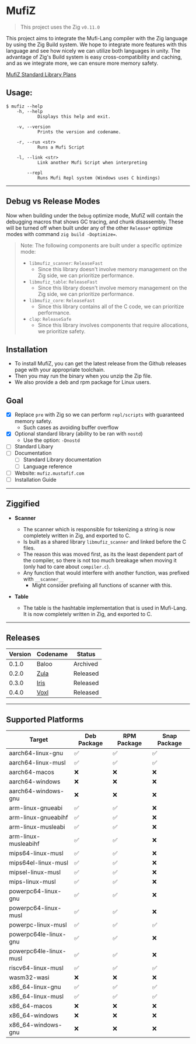 # MufiZ

> This project uses the Zig `v0.11.0`

This project aims to integrate the Mufi-Lang compiler with the Zig language by using the 
Zig Build system. We hope to integrate more features with this language and see how nicely 
we can utilize both languages in unity. The advantage of Zig's Build system is easy cross-compatibility and caching, and as we integrate more,
we can ensure more memory safety.

[MufiZ Standard Library Plans](stdlib.md)

## Usage:

```shell
$ mufiz --help 
    -h, --help
            Displays this help and exit.

    -v, --version
            Prints the version and codename.

    -r, --run <str>
            Runs a Mufi Script

    -l, --link <str>
            Link another Mufi Script when interpreting

        --repl
            Runs Mufi Repl system (Windows uses C bindings)
```

---

## Debug vs Release Modes

Now when building under the `Debug` optimize mode, MufiZ will contain the debugging macros
that shows GC tracing, and chunk disassembly. These will be turned off when built under any of
the other `Release*` optimize modes with command `zig build -Doptimize=`.

> Note: The following components are built under a specific optimize mode:
>
> - `libmufiz_scanner`: `ReleaseFast`
>   - Since this library doesn't involve memory management on the Zig side, we can prioritize performance.
> - `libmufiz_table`: `ReleaseFast`
>   - Since this library doesn't involve memory management on the Zig side, we can prioritize performance.
> - `libmufiz_core`: `ReleaseFast`
>   - Since this library contains all of the C code, we can prioritize performance.
> - `clap`: `ReleaseSafe`
>   - Since this library involves components that require allocations, we prioritize safety.

## Installation

- To install MufiZ, you can get the latest release from the Github releases page with your appropriate toolchain.
- Then you may run the binary when you unzip the Zip file.
- We also provide a deb and rpm package for Linux users.

## Goal

- [X] Replace `pre` with Zig so we can perform `repl/scripts` with guaranteed memory safety.
  - Such cases as avoiding buffer overflow
- [X] Optional standard library (ability to be ran with `nostd`)
  - Use the option: `-Dnostd`
- [ ] Standard Libary
- [ ] Documentation
  - [ ] Standard Library documentation
  - [ ] Language reference
- [ ] Website: `mufiz.mustafif.com`
- [ ] Installation Guide

---

## Ziggified

- **Scanner**
  - The scanner which is responsible for tokenizing a string is now completely written in Zig, and exported to C.
  - Is built as a shared library `libmufiz_scanner` and linked before the C files.
  - The reason this was moved first, as its the least dependent part of the compiler, so there is not
  too much breakage when moving it (only had to care about `compiler.c`).
  - Any function that would interfere with another function, was prefixed with `__scanner__`
    - Might consider prefixing all functions of scanner with this.

- **Table**  
  - The table is the hashtable implementation that is used in Mufi-Lang. It is now completely written in Zig, and exported to C.

---

## Releases

| Version | Codename                                                      | Status   |
| ------- | ------------------------------------------------------------- | -------- |
| 0.1.0   | Baloo                                                         | Archived |
| 0.2.0   | [Zula](https://github.com/Mustafif/MufiZ/releases/tag/v0.2.0) | Released |
| 0.3.0   | [Iris](https://github.com/Mustafif/MufiZ/releases/tag/v0.3.0) | Released |
| 0.4.0   | [Voxl](https://github.com/Mustafif/MufiZ/releases/tag/v0.4.0) | Released |

---

## Supported Platforms

| Target                 | Deb Package        | RPM Package        | Snap Package       |
| ---------------------- | ------------------ | ------------------ | ------------------ |
| aarch64-linux-gnu      | :white_check_mark: | :white_check_mark: | :white_check_mark: |
| aarch64-linux-musl     | :white_check_mark: | :white_check_mark: | :white_check_mark: |
| aarch64-macos          | :x:                | :x:                | :x:                |
| aarch64-windows        | :x:                | :x:                | :x:                |
| aarch64-windows-gnu    | :x:                | :x:                | :x:                |
| arm-linux-gnueabi      | :white_check_mark: | :white_check_mark: | :x:                |
| arm-linux-gnueabihf    | :white_check_mark: | :white_check_mark: | :x:                |
| arm-linux-musleabi     | :white_check_mark: | :white_check_mark: | :x:                |
| arm-linux-musleabihf   | :white_check_mark: | :white_check_mark: | :x:                |
| mips64-linux-musl      | :white_check_mark: | :white_check_mark: | :x:                |
| mips64el-linux-musl    | :white_check_mark: | :white_check_mark: | :x:                |
| mipsel-linux-musl      | :white_check_mark: | :white_check_mark: | :x:                |
| mips-linux-musl        | :white_check_mark: | :white_check_mark: | :x:                |
| powerpc64-linux-gnu    | :white_check_mark: | :white_check_mark: | :x:                |
| powerpc64-linux-musl   | :white_check_mark: | :white_check_mark: | :x:                |
| powerpc-linux-musl     | :white_check_mark: | :white_check_mark: | :white_check_mark: |
| powerpc64le-linux-gnu  | :white_check_mark: | :white_check_mark: | :x:                |
| powerpc64le-linux-musl | :white_check_mark: | :white_check_mark: | :x:                |
| riscv64-linux-musl     | :white_check_mark: | :white_check_mark: | :white_check_mark: |
| wasm32-wasi            | :x:                | :x:                | :x:                |
| x86_64-linux-gnu       | :white_check_mark: | :white_check_mark: | :white_check_mark: |
| x86_64-linux-musl      | :white_check_mark: | :white_check_mark: | :white_check_mark: |
| x86_64-macos           | :x:                | :x:                | :x:                |
| x86_64-windows         | :x:                | :x:                | :x:                |
| x86_64-windows-gnu     | :x:                | :x:                | :x:                |